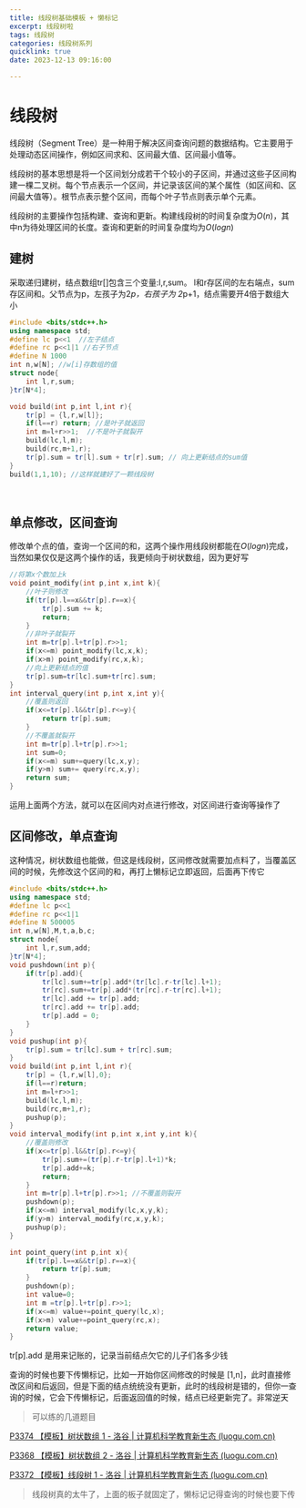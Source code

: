 ```yaml
---
title: 线段树基础模板 + 懒标记
excerpt: 线段树啦
tags: 线段树
categories: 线段树系列
quicklink: true
date: 2023-12-13 09:16:00

---
```


# 线段树

线段树（Segment Tree）是一种用于解决区间查询问题的数据结构。它主要用于处理动态区间操作，例如区间求和、区间最大值、区间最小值等。

线段树的基本思想是将一个区间划分成若干个较小的子区间，并通过这些子区间构建一棵二叉树。每个节点表示一个区间，并记录该区间的某个属性（如区间和、区间最大值等）。根节点表示整个区间，而每个叶子节点则表示单个元素。

线段树的主要操作包括构建、查询和更新。构建线段树的时间复杂度为$O(n)$，其中n为待处理区间的长度。查询和更新的时间复杂度均为$O(log n)$

## 建树

采取递归建树，结点数组tr[]包含三个变量:l,r,sum。 l和r存区间的左右端点，sum存区间和。父节点为p，左孩子为2*p，右孩子为 2*p+1，结点需要开4倍于数组大小

```cpp
#include <bits/stdc++.h>
using namespace std;
#define lc p<<1  //左子结点
#define rc p<<1|1 //右子节点
#define N 1000
int n,w[N]; //w[i]存数组的值
struct node{
    int l,r,sum;
}tr[N*4];

void build(int p,int l,int r){
    tr[p] = {l,r,w[l]};
    if(l==r) return; //是叶子就返回 
    int m=l+r>>1;  //不是叶子就裂开
    build(lc,l,m);
    build(rc,m+1,r); 
    tr[p].sum = tr[l].sum + tr[r].sum; // 向上更新结点的sum值 
} 
build(1,1,10); //这样就建好了一颗线段树
```

        

## 单点修改，区间查询

修改单个点的值，查询一个区间的和，这两个操作用线段树都能在$O(logn)$完成，当然如果仅仅是这两个操作的话，我更倾向于树状数组，因为更好写

```cpp
//将第x个数加上k 
void point_modify(int p,int x,int k){
    //叶子则修改 
    if(tr[p].l==x&&tr[p].r==x){
        tr[p].sum += k;
        return;
    }
    //非叶子就裂开
    int m=tr[p].l+tr[p].r>>1;
    if(x<=m) point_modify(lc,x,k);
    if(x>m) point_modify(rc,x,k);
    //向上更新结点的值
    tr[p].sum=tr[lc].sum+tr[rc].sum; 
} 
int interval_query(int p,int x,int y){
    //覆盖则返回
    if(x<=tr[p].l&&tr[p].r<=y){
        return tr[p].sum;
    } 
    //不覆盖就裂开
    int m=tr[p].l+tr[p].r>>1;
    int sum=0;
    if(x<=m) sum+=query(lc,x,y);
    if(y>m) sum+= query(rc,x,y);
    return sum;
}
```

运用上面两个方法，就可以在区间内对点进行修改，对区间进行查询等操作了

## 区间修改，单点查询

这种情况，树状数组也能做，但这是线段树，区间修改就需要加点料了，当覆盖区间的时候，先修改这个区间的和，再打上懒标记立即返回，后面再下传它

```cpp
#include <bits/stdc++.h>
using namespace std;
#define lc p<<1
#define rc p<<1|1
#define N 500005
int n,w[N],M,t,a,b,c;
struct node{
    int l,r,sum,add;
}tr[N*4];
void pushdown(int p){
    if(tr[p].add){
        tr[lc].sum+=tr[p].add*(tr[lc].r-tr[lc].l+1);
        tr[rc].sum+=tr[p].add*(tr[rc].r-tr[rc].l+1);
        tr[lc].add += tr[p].add;
        tr[rc].add += tr[p].add;
        tr[p].add = 0; 
    }
}
void pushup(int p){
    tr[p].sum = tr[lc].sum + tr[rc].sum;
}
void build(int p,int l,int r){
    tr[p] = {l,r,w[l],0};
    if(l==r)return;
    int m=l+r>>1;
    build(lc,l,m);
    build(rc,m+1,r);
    pushup(p);
}
void interval_modify(int p,int x,int y,int k){
    //覆盖则修改 
    if(x<=tr[p].l&&tr[p].r<=y){
        tr[p].sum+=(tr[p].r-tr[p].l+1)*k;
        tr[p].add+=k;
        return;
    }
    int m=tr[p].l+tr[p].r>>1; //不覆盖则裂开 
    pushdown(p);
    if(x<=m) interval_modify(lc,x,y,k);
    if(y>m) interval_modify(rc,x,y,k);
    pushup(p);
}

int point_query(int p,int x){
    if(tr[p].l==x&&tr[p].r==x){
        return tr[p].sum;
    }
    pushdown(p);
    int value=0;
    int m =tr[p].l+tr[p].r>>1;
    if(x<=m) value+=point_query(lc,x);
    if(x>m) value+=point_query(rc,x);
    return value;
}
```

tr[p].add 是用来记账的，记录当前结点欠它的儿子们各多少钱

查询的时候也要下传懒标记，比如一开始你区间修改的时候是 [1,n]，此时直接修改区间和后返回，但是下面的结点统统没有更新，此时的线段树是错的，但你一查询的时候，它会下传懒标记，后面返回值的时候，结点已经更新完了。非常逆天

>  可以练的几道题目

[P3374 【模板】树状数组 1 - 洛谷 | 计算机科学教育新生态 (luogu.com.cn)](https://www.luogu.com.cn/problem/P3374)

[P3368 【模板】树状数组 2 - 洛谷 | 计算机科学教育新生态 (luogu.com.cn)](https://www.luogu.com.cn/problem/P3368)

[P3372 【模板】线段树 1 - 洛谷 | 计算机科学教育新生态 (luogu.com.cn)](https://www.luogu.com.cn/problem/P3372)

> 线段树真的太牛了，上面的板子就固定了，懒标记记得查询的时候也要下传

